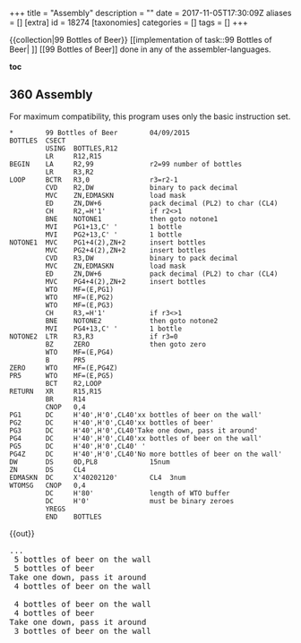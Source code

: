 +++
title = "Assembly"
description = ""
date = 2017-11-05T17:30:09Z
aliases = []
[extra]
id = 18274
[taxonomies]
categories = []
tags = []
+++

<!--
=Assembly=
-->
{{collection|99 Bottles of Beer}} [[implementation of task::99 Bottles of Beer| ]]
[[99 Bottles of Beer]] done in any of the assembler-languages.

<!--
See [[99 Bottles of Beer/Assembly]]
-->

<!-- still missing:
MMIX
-->

__toc__


## 360 Assembly

For maximum compatibility, this program uses only the basic instruction set.

```360asm
*        99 Bottles of Beer        04/09/2015
BOTTLES  CSECT
         USING  BOTTLES,R12
         LR     R12,R15
BEGIN    LA     R2,99              r2=99 number of bottles
         LR     R3,R2
LOOP     BCTR   R3,0               r3=r2-1
         CVD    R2,DW              binary to pack decimal
         MVC    ZN,EDMASKN         load mask
         ED     ZN,DW+6            pack decimal (PL2) to char (CL4)
         CH     R2,=H'1'           if r2<>1
         BNE    NOTONE1            then goto notone1
         MVI    PG1+13,C' '        1 bottle
         MVI    PG2+13,C' '        1 bottle
NOTONE1  MVC    PG1+4(2),ZN+2      insert bottles
         MVC    PG2+4(2),ZN+2      insert bottles
         CVD    R3,DW              binary to pack decimal
         MVC    ZN,EDMASKN         load mask
         ED     ZN,DW+6            pack decimal (PL2) to char (CL4)
         MVC    PG4+4(2),ZN+2      insert bottles
         WTO    MF=(E,PG1)
         WTO    MF=(E,PG2)
         WTO    MF=(E,PG3)
         CH     R3,=H'1'           if r3<>1
         BNE    NOTONE2            then goto notone2
         MVI    PG4+13,C' '        1 bottle
NOTONE2  LTR    R3,R3              if r3=0
         BZ     ZERO               then goto zero
         WTO    MF=(E,PG4)
         B      PR5
ZERO     WTO    MF=(E,PG4Z)
PR5      WTO    MF=(E,PG5)
         BCT    R2,LOOP
RETURN   XR     R15,R15
         BR     R14
         CNOP   0,4
PG1      DC     H'40',H'0',CL40'xx bottles of beer on the wall'
PG2      DC     H'40',H'0',CL40'xx bottles of beer'
PG3      DC     H'40',H'0',CL40'Take one down, pass it around'
PG4      DC     H'40',H'0',CL40'xx bottles of beer on the wall'
PG5      DC     H'40',H'0',CL40' '
PG4Z     DC     H'40',H'0',CL40'No more bottles of beer on the wall'
DW       DS     0D,PL8             15num
ZN       DS     CL4
EDMASKN  DC     X'40202120'        CL4  3num
WTOMSG   CNOP   0,4
         DC     H'80'              length of WTO buffer
         DC     H'0'               must be binary zeroes
         YREGS
         END    BOTTLES
```

{{out}}
<pre style="height:20ex">
...
 5 bottles of beer on the wall
 5 bottles of beer
Take one down, pass it around
 4 bottles of beer on the wall

 4 bottles of beer on the wall
 4 bottles of beer
Take one down, pass it around
 3 bottles of beer on the wall

 3 bottles of beer on the wall
 3 bottles of beer
Take one down, pass it around
 2 bottles of beer on the wall

 2 bottles of beer on the wall
 2 bottles of beer
Take one down, pass it around
 1 bottle  of beer on the wall

 1 bottle  of beer on the wall
 1 bottle  of beer
Take one down, pass it around
No more bottles of beer on the wall

```



## 6502 Assembly

IMPORTANT NOTE:  This assembly language solution is targeted at the Apple 1.

The Apple 1 was an innovative device for its time,
but it's quite primitive by modern standards,
and it had NO support for lower-case letters.

Therefore, the UPPER-CASE output of this example accurately represents
the only reasonable one for this device,
and cannot be "fixed" due to non-compliance, only deleted.


```6502 Assembly
   .CR 6502
   .TF AP1BEER.O,AP1
   .LF AP1BEER.LST
   .OR $0BEE
;-------------------------------------;
; BEER SONG IN 6502 ASSEMBLY LANGUAGE ;
;       BY BARRYM 2010-05-30          ;
; THANKS TO SBPROJECTS.COM FOR LOTS   ;
;   OF VALUABLE INFORMATION AND A     ;
;   VERY NICE ASSEMBLER!              ;
;-------------------------------------;
; THE TARGET MACHINE FOR THIS PROGRAM ;
;   IS THE APPLE 1, BUT IT WOULD BE   ;
;   EASY TO MAKE IT RUN ON OTHER 65XX ;
;   MACHINES BY CHANGING THE NEXT TWO ;
;   EQUATES.  SOME MACHINE-TESTED     ;
;   EXAMPLES:                         ;
;   APPLE II, +, E, C: $FDED, $80     ;
;   COMMODORE 64:      $FFD2, $00     ;
;-------------------------------------;
ECHO     =  $FFEF  ;EMIT A REG AS ASCII
ORMASK   =  $80    ;($00 FOR + ASCII)
;
MAXBEER  =  99     ;INITIAL BEER COUNT
;-------------------------------------;
; X REG. IS THE BOTTLE COUNTER.       ;
; Y REG. IS THE STRING INDEX POINTER, ;
;   AND THE TENS DIGIT IN THE BINARY- ;
;   TO-ASCII CONVERSION ROUTINE.      ;
; A REG. HANDLES EVERYTHING ELSE WITH ;
;   A LITTLE HELP FROM THE STACK.     ;
; ZERO PAGE ISN'T DIRECTLY DISTURBED. ;
;-------------------------------------;
; EMIT COMPLETE CORRECT SONG ADJUSTED ;
;   FOR UPPER-CASE 40-COLUMN DISPLAY. ;
;-------------------------------------;
   LDX #MAXBEER    ;X=MAXBEER
   BNE PRSONG      ;SING THE SONG & RTS
;-------------------------------------;
; EMIT WHOLE SONG UP TO LAST SENTENCE.;
;-------------------------------------;
BEERME:
   LDY #TAKE1-TXT  ;? "TAKE ... AROUND,"
   JSR PRBOB       ;? X;" BOT ... WALL."
PRSONG: ;          ;?
   LDY #CR-TXT     ;? X;" BOT ... WALL,"
   JSR PRBOB       ;? X;" BOT ... BEER."
   DEX             ;X=X-1
   BPL BEERME      ;IF X>=0 THEN BEERME
;-------------------------------------;
; EMIT LAST SENTENCE AND FALL THROUGH.;
;-------------------------------------;
   LDX #MAXBEER    ;X=MAXBEER:
;                  ;? "GO TO ... MORE,"
;-------------------------------------;
; PRINT A PROPERLY PUNCTUATED "BOTTLE ;
;   OF BEER" SENTENCE.                ;
;-------------------------------------;
PRBOB:
   TYA
   PHA             ;SAVE THE PRE$ PTR
   JSR PUTS        ;? PRE$;
   TXA             ;IF X=0 THEN
   BEQ PRBOTT      ;   ? "NO MORE";
   LDY #"0"-1      ;ELSE
   SEC             ;(
DIV10:
   SBC #10         ;   Y=INT(X/10)
   INY
   BCS DIV10
   ADC #10+'0'
   CPY #"0"
   BEQ ONEDIG
   PHA             ;   IF Y>0 THEN
   TYA                   ? Y;
   JSR PUTCH
   PLA             ;   ? X MOD 10;
ONEDIG:
   LDY #BOTTL-TXT  ;)
PRBOTT:
   JSR PUTCH       ;? " BOTTLE";
   CPX #1
   BNE PLURAL
   INY             ;IF X<>1 THEN ? "S";
PLURAL:
   JSR PUTS        ;? " OF BEER";
   PLA             ;RECALL THE PRE$ PTR
   CMP #COMCR-TXT
   BEQ PRDOT
   PHA             ;IF APPROPRIATE THEN
   JSR PUTS        ;   ? " ON THE WALL";
   PLA
   LDY #COMCR-TXT  ;IF APPROPRIATE THEN
   CMP #CR-TXT     ;   ? ",":
   BEQ PRBOB       ;   ? X;" ... BEER";
PRDOT:
   LDY #DOTCR-TXT  ;? "."
;-------------------------------------;
; EMIT A HI-BIT-SET TERMINATED STRING ;
;   @ OFFSET Y AND EXIT WITH Y @ THE  ;
;   BEGINNING OF THE NEXT STRING.     ;
;-------------------------------------;
PUTS:
   LDA TXT,Y       ;GRAB A STRING CHAR
   INY             ;ADVANCE STRING PTR
PUTCH:
   PHA
   ORA #ORMASK
   AND #ORMASK+127 ;FORMAT CHAR FOR ECHO
   JSR ECHO        ;SHOOT IT TO CONSOLE
   PLA
   BPL PUTS        ;LOOP IF APPROPRIATE
   RTS
;-------------------------------------;
; OPTIMIZED SONG LYRIC STRINGS.       ;
;-------------------------------------;
TXT:
TAKE1:
   .AS "TAKE ONE DOWN AND"
   .AS " PASS IT AROUND"
COMCR:
   .AS ","
CR:
   .AT #13
   .AS "NO MORE"
BOTTL:
   .AT " BOTTLE"
   .AT "S OF BEER"
   .AT " ON THE WALL"
DOTCR:
   .AT ".",#13
   .AS "GO TO THE STORE AND"
   .AT " BUY SOME MORE,",#13
   .EN
;-------------------------------------;
; APPLE 1 MONITOR HEX DUMP FOLLOWS.   ;
; ENTER THE 200 BYTES AS SHOWN INTO   ;
;   WOZMON AND LET THE BEER FLOW!!    ;
;-------------------------------------;
0BEE
:A2 63 D0 05 A0 00 20 01 0C A0 21 20 01
:0C CA 10 F3 A2 63 98 48 20 3C 0C 8A F0
:16 A0 AF 38 E9 0A C8 B0 FB 69 3A C0 B0
:F0 06 48 98 20 40 0C 68 A0 29 20 40 0C
:E0 01 D0 01 C8 20 3C 0C 68 C9 20 F0 0B
:48 20 3C 0C 68 A0 20 C9 21 F0 C7 A0 45
:B9 4C 0C C8 48 09 80 29 FF 20 EF FF 68
:10 F1 60 54 41 4B 45 20 4F 4E 45 20 44
:4F 57 4E 20 41 4E 44 20 50 41 53 53 20
:49 54 20 41 52 4F 55 4E 44 2C 8D 4E 4F
:20 4D 4F 52 45 20 42 4F 54 54 4C C5 53
:20 4F 46 20 42 45 45 D2 20 4F 4E 20 54
:48 45 20 57 41 4C CC 2E 8D 47 4F 20 54
:4F 20 54 48 45 20 53 54 4F 52 45 20 41
:4E 44 20 42 55 59 20 53 4F 4D 45 20 4D
:4F 52 45 2C 8D
BEER
```



## 6800 Assembly



```6800 Assembly
        .cr  6800
        .tf  beer6800.obj,AP1
        .lf  beer6800
;
### ===============================================
;
;    Beer Song for the Motorola 6800 microprocessor   ;
;                 by barrym 2011-04-19                ;
;-----------------------------------------------------;
; Prints the correct, complete song lyrics to a full  ;
;   ascii terminal (console) connected to a 1970s     ;
;   vintage SWTPC 6800 system, which is the target    ;
;   device for this assembly.                         ;
; Many thanks to:                                     ;
;   swtpc.com for hosting Michael Holley's documents! ;
;   sbprojects.com for a very nice assembler!         ;
;   swtpcemu.com for a very capable emulator!         ;
; The 6800 microprocessor is the slightly older, less ;
;   popular, and more expensive step-brother of the   ;
;   6502.  Numerous similarities exist between the    ;
;   assembly languages of the two, but the 6800 has   ;
;   its own distinct flavor, which is (judging by how ;
;   compact the code ended up) well suited to this    ;
;   type of small program.  I am especially impressed ;
;   with the two-byte 'bsr' instruction, and I make   ;
;   extensive use of it here.                         ;
; Effort was made to keep the code footprint as small ;
;   as possible by re-using substrings and code in a  ;
;   hacker-like style that makes the program flow a   ;
;   bit strange to the human eye (the 6800 gobbles it ;
;   up without complaint).  The final tally: 97 bytes ;
;   of instructions, 108 bytes of text, and about 11  ;
;   bytes of stack.  This includes integer-to-ascii   ;
;   conversion, blank line between verses, removal of ;
;   "s" from "1 bottles", substitution of "no more"   ;
;   for "0", and proper capitalization of "No more".  ;
; reg b is the beer counter                           ;
; reg x is the string pointer                         ;
; reg a handles everything else (with a little help   ;
;                             from the system stack)  ;
;-----------------------------------------------------;
outeee   =   $e1d1      ;ROM: console putchar routine
stbeer   =   99         ;Must be in the range [0..99]
        .or  $0f00
;
### ===============================================
;
; Initialize, sing the song, and exit                 ;
;-----------------------------------------------------;
main    ldab #stbeer    ;Beer count = stbeer
        bsr  prsong     ;Sing the entire song
        swi             ;Return to the monitor.
;
### ===============================================
;
; Emit the entire song up to the last sentence        ;
;-----------------------------------------------------;
beerme  bsr  prbob2     ;Emit second sentence of verse
prsong  ldx  #nline     ;Blank line between verses
        ldaa #'N'       ;First sentence type = 'N'
        bsr  prbob      ;Emit 1st sentence of verse
        decb            ;Beer count -= 1
        bpl  beerme     ;If beer count >= 0 then beerme
;
### ===============================================
;
; Set up the last sentence and fall through to prbob2 ;
;-----------------------------------------------------;
        ldab #stbeer    ;Beer count = stbeer
        ldx  #store     ;x$ = "Go to the store ..."
;
### ===============================================
;
; Emit a properly punctuated bottle-of-beer sentence, ;
;   using beer counter in reg b, pre-string pointer   ;
;   in reg x, and the sentence type in reg a ('N' =   ;
;   sentence 1, 'o' = sentence 1.5, 'n' = sentence 2) ;
;-----------------------------------------------------;
prbob2  ldaa #'n'       ;Second sentence type = 'n'
prbob   psha            ;Stack sentence type for later
        bsr  puts       ;Emit pre-string
        pula            ;Check sentence type and use
        psha            ;  it to prepare the upper- or
        anda #'n'       ;  lower-case of "no more"
        ldx  #omore     ;x$ = "o more bottle"
        tstb            ;If beer count = 0 then
        beq  prbott     ;  skip over the i-to-a
        ldx  #bottl     ;x$ = " bottle"
;
### ===============================================
;
; I-to-A (inline): convert int in b to ascii and emit ;
;    with leading zero suppression (0 <= # <= 99)!    ;
;-----------------------------------------------------;
        pshb            ;Stack beer count
        ldaa #-1        ;  (divten trashes it)
divten  subb #10        ;b = ones digit - 10
        inca            ;a = tens digit
        bcc  divten     ;If a = 0 then
        beq  onedig     ;  suppress leading zero
        adda #"0"       ;else translate tens digit to
        bsr  putch      ;  shifted ascii and emit
onedig  addb #'0'+10    ;Translate ones digit to ascii
        tba             ;  and leave it in a for putch
        pulb            ;Restore beer count
;-----------------------------------------------------;
prbott  bsr  putch      ;Emit a;x$;
        cmpb #1         ;If beer count = 1
        bne  plural     ;then
        inx             ;  skip over the "s"
plural  bsr  puts       ;Emit " ... beer";
        pula            ;Restore sentence type
        cmpa #'o'       ;If type <> 'o'
        beq  putdot     ;then
        psha            ;  emit " on the wall";
        bsr  puts       ;  if type = 'N' then loop
        pula            ;    back to finish the
        adda #33        ;    first sentence with
        bpl  prbob      ;    type = 'o', x$ = ", "
putdot  ldx  #dotnl     ;x$ = ".\n"
;
### ===============================================
;
; Emit string @ x and leave x @ start of next string  ;
;-----------------------------------------------------;
puts    ldaa 0,x        ;a = raw character removed
        inx             ;  from the beginning of x$
;
### ===============================================
;
; Emit a as ascii and loop into x$ if hi-bit is clear ;
;-----------------------------------------------------;
putch   psha            ;Stack raw char
        anda #$7f       ;Mask off the hi-bit
        jsr  outeee     ;Emit a as 7-bit ascii
        pula            ;Restore raw char
        tsta            ;If hi-bit is clear then
        bpl  puts       ;  loop back into x$
        rts             ;All 8 'bsr's use this 'rts'!
;
### ===============================================
;
; Optimized song lyric strings, carefully arranged to ;
;   allow the prbob subroutine to take full advantage ;
;   of the x register side-effects of puts            ;
;-----------------------------------------------------;
omore   .as  "o more"
bottl   .at  " bottle"
        .at  "s of beer"
        .at  " on the wall"
        .at  ", "
dotnl   .as  "."
nline   .at  #13,#10
        .at  "Take one down and pass it around, "
store   .at  "Go to the store and buy some more, "
        .en
;
### ===============================================
;
; The following is a hex dump of the object file,     ;
;   suitable for copying and pasting into the 6800    ;
;   emulator available at swtpcemu.com!               ;
;-----------------------------------------------------;
e0F00 C6 63 8D 03 3F 8D 0F CE 0F 86 86 4E 8D 0A 5A 2A
e0F10 F4 C6 63 CE 0F AA 86 6E 36 8D 38 32 36 84 6E CE
e0F20 0F 61 5D 27 15 CE 0F 67 37 86 FF C0 0A 4C 24 FB
e0F30 27 04 8B B0 8D 20 17 8B 3A 33 8D 1A C1 01 26 01
e0F40 08 8D 10 32 81 6F 27 08 36 8D 08 32 8B 21 2A C8
e0F50 CE 0F 85 A6 00 08 36 84 7F BD E1 D1 32 4D 2A F3
e0F60 39 6F 20 6D 6F 72 65 20 62 6F 74 74 6C E5 73 20
e0F70 6F 66 20 62 65 65 F2 20 6F 6E 20 74 68 65 20 77
e0F80 61 6C EC 2C A0 2E 0D 8A 54 61 6B 65 20 6F 6E 65
e0F90 20 64 6F 77 6E 20 61 6E 64 20 70 61 73 73 20 69
e0FA0 74 20 61 72 6F 75 6E 64 2C A0 47 6F 20 74 6F 20
e0FB0 74 68 65 20 73 74 6F 72 65 20 61 6E 64 20 62 75
e0FC0 79 20 73 6F 6D 65 20 6D 6F 72 65 2C A0
j0F00
```



## ARM Assembly

<!--  printf missing ? --->
<lang ARM_Assembly>
.global main

main:
    mov r0, #99

loop:
    push {r0}
    mov r1, r0
    mov r2, r0
    sub r3, r0, #1
    ldr r0, =lyric
    bl printf
    pop {r0}

    sub r0, r0, #1
    cmp r0, #0
    bgt loop

    ldr r0, =last_lyric
    bl printf

    mov r7, #1
    swi 0

lyric:
    .ascii "%d bottles of beer on the wall\n"
    .ascii "%d bottles of beer\n"
    .ascii "Take one down, pass it around\n"
    .ascii "%d bottles of beer on the wall\n\n\000"

last_lyric:
    .ascii "No more bottles of beer on the wall, no more bottles of beer.\n"
    .ascii "Go to the store and buy some more, 99 bottles of beer on the wall\n\000"

```



## LLVM


```llvm
; "99 Bottles of Beer on the Wall" in LLVM Assembly

; This is not strictly LLVM, as it uses the C library function "printf".
; LLVM does not provide a way to print values, so the alternative would be
; to just load the string into memory, and that would be boring.

; The song lyrics are global constants.
; Lyrics for plural verses:
@pluralVerse = private constant [120 x i8]
c"%d bottles of beer on the wall, %d bottles of beer.\0ATake one down and pass it around, %d bottles of beer on the wall.\0A\0A\00"
; Lyrics for the singular verse:
@singularVerse = private constant [121 x i8]
    c"1 bottle of beer on the wall, 1 bottle of beer.\0ATake one down and pass it around, no more bottles of beer on the wall.\0A\0A\00"
; Lyrics for the final verse:
@finalVerse = private constant [130 x i8]
    c"No more bottles of beer on the wall, no more bottles of beer.\0AGo to the store and buy some more, %d bottles of beer on the wall.\0A\00"

; Initial number of bottles of beer.
; This must be a natural number.
@initialVerseNumber = private constant i32 99

; The declaration for the external C printf function.
declare i32 @printf(i8*, ...)

; Prints a verse, with %numberOfBottles being the initial number of bottles
; in that verse.
define fastcc void @printVerse(i32 %numberOfBottles) {
    switch i32 %numberOfBottles,
        label %pluralVerse
        [ i32 1, label %singularVerse
          i32 0, label %finalVerse ]

pluralVerse:
    %pluralVersePointer = getelementptr [120 x i8]* @pluralVerse, i64 0, i64 0
    %newNumberOfBottles = sub i32 %numberOfBottles, 1
    call i32(i8*, ...)* @printf(
        i8* %pluralVersePointer,
        i32 %numberOfBottles,
        i32 %numberOfBottles,
        i32 %newNumberOfBottles)
    ret void

singularVerse:
    %singularVersePointer = getelementptr [121 x i8]* @singularVerse,i64 0,i64 0
    call i32(i8*, ...)* @printf(i8* %singularVersePointer)
    ret void

finalVerse:
    %finalVersePointer = getelementptr [130 x i8]* @finalVerse, i64 0, i64 0
    %initialVerseNumberL = load i32* @initialVerseNumber
    call i32(i8*, ...)* @printf(i8* %finalVersePointer,i32 %initialVerseNumberL)
    ret void
}

define i32 @main() {
loopHeader:
    %initialVerseNumberL = load i32* @initialVerseNumber
    br label %loop ; This br terminates the first basic block.
loop:
    %verseNumber =
        phi i32 [%initialVerseNumberL, %loopHeader], [%nextVerseNumber, %do]
    %cond = icmp eq i32 -1, %verseNumber
    br i1 %cond, label %break, label %do
do:
    call fastcc void @printVerse(i32 %verseNumber)
    %nextVerseNumber = sub i32 %verseNumber, 1
    br label %loop
break:
    ret i32 0
}
```


<!-- missing here:

## MMIX

-->


## OASYS Assembler

The following example demonstrates the use of pointer variables (the argument <tt>,^#</tt> to the <tt>&VERSE#</tt> method), and therefore may not be as efficient as one which does not use pointer variables.
<lang oasys_oaa>
; Beer program with OASYS assembler.

[&]
%@*>"Type 'beer' for beer.~Type 'quit' to quit.~"PS

['BEER]
,#99>:+,#&VERSE#/"No more bottles of beer on the wall.~"PS

[&VERSE#,^#]
,^#<<PI" bottles of beer on the wall.~"PS
,^#<<PI" bottles of beer.~Take one down and pass it around,~"PS
,^#<,^#<<DN>,^#<<\
,^#<<PI" bottles of beer on the wall.~"PS CR 1RF: 0RF

['QUIT]
GQ

```



## X86 Assembly



### Using Windows/MASM32


```asm
.386
.model flat, stdcall
option casemap :none

include \masm32\include\kernel32.inc
include \masm32\include\masm32.inc
include \masm32\include\user32.inc
includelib \masm32\lib\kernel32.lib
includelib \masm32\lib\masm32.lib
includelib \masm32\lib\user32.lib

.DATA
 buffer db 1024 dup(?)
 str1 db "%d bottles of beer on the wall.",10,13,0
 str2 db "%d bottles of beer",10,13,0
 str3 db "Take one down, pass it around",10,13,0
 str4 db "No more bottles of beer on the wall!",10,13,0
 nline db 13,10,0

 bottles dd 99

.CODE
 start:
  INVOKE wsprintfA, offset buffer, offset str1, [bottles]
  INVOKE StdOut, offset buffer

  INVOKE wsprintfA, offset buffer, offset str2, [bottles]
  INVOKE StdOut, offset buffer

  INVOKE StdOut, offset str3

  DEC [bottles]

  INVOKE wsprintfA, offset buffer, offset str1, [bottles]
  INVOKE StdOut, offset buffer
  INVOKE StdOut, offset nline

  CMP [bottles], 1
  JNE start

  INVOKE StdOut, offset str4
  INVOKE ExitProcess, 0
 end start
```



### using DOS/BIOS


```asm

[bits 16]
DrinkBeer:
	push ds
	push si
	push ax
	mov ax, cs
	mov ds, ax
	mov ax, 99
	.beer_loop:
		call .printHexNumber
		mov si, .dataBeerSong1
		call .printString
		call .printHexNumber
		mov si, .dataBeerSong2
		call .printString
		dec ax
		call .printHexNumber
		mov si, .dataBeerSong3
		call .printString
		test ax, ax
		jnz .beer_loop
	pop ax
	pop si
	pop ds
	ret

	.printString:
		push ax
		push si
	 .looping:
		lodsb
		test al, al
		jz .done
		mov ah, 0Eh
		int 10h
		jmp .looping
	 .done:
		pop si
		pop ax
		ret

	.printHexNumber:
			pusha
			push ds
			mov ax, cs
			mov ds, ax
			push word 0
			mov bx, ax
			xor dx, dx
			mov cx, 4r
	 .convert_loop:
			mov ax, bx
			and ax, 0Fh
			cmp ax, 9
			ja  .greater_than_9
			add ax, '0'
			jmp .converted
	 .greater_than_9:
			add ax, 'A'-0Ah
	 .converted:
			push ax
			shr bx, 4
			dec cx
			jnz .convert_loop
	 .popoff:
			pop ax
			cmp ax, 0
			je .done
			mov ah, 0Eh
			int 10h
			jmp .popoff
		.done:
			pop ds
			popa
			ret

	.dataHelloWorld: db "Hello World!", 0
	.dataBeerSong1: db " bottles of beer on the wall ", 0
	.dataBeerSong2: db " bottles of beer", 13, 10, "Take one down, pass it around "
	.dataBeerSong3: db 0, " bottles of beer on the wall", 0


```



### Implemented in the nasm preprocessor


```asm
bits 32

section .data
str:
%assign bottles 99
%rep 99
  %defstr bottles_str bottles
  %if bottles == 1
    %define bottle_plur " bottle"
  %else
    %define bottle_plur " bottles"
  %endif
  db bottles_str, bottle_plur, " of beer on the wall", 10
  db bottles_str, bottle_plur, " of beer", 10
  db "Take one down, pass it around", 10, 10
%assign bottles bottles-1
%endrep
db "0 bottles of beer on the wall", 10
str_len: equ $ - str

section .text
global _start
_start:
    mov edx, str_len
    mov ecx, str
    mov ebx, 1
    mov eax, 4
    int 0x80

    mov ebx, 0
    mov eax, 1
    int 0x80
```


===x86_64 (GAS)===
Could maybe have done it all with macros, but I wanted to write my own itoa function. Plus I feel like using the preprocessor for its looping directives takes the challenge out of the problem. To extend to larger numbers, all you have to do is increase the size of the buffer and modify START_BOTTLES.
<lang>// Compiles with `gcc -nostdlib`
#define SYS_EXIT    $60
#define SYS_WRITE   $1

#define STDOUT          $1

// Some numbers:
#define START_BOTTLES   99
#define NUM_LOCALS      $8
#define WRL1_LEN        $30
#define WRL2_LEN        $53
#define WRL3_LEN        $31

.global _start
.text

.macro WRITE
    movq    STDOUT, %rdi
    movq    SYS_WRITE, %rax
    syscall
.endm

.macro WRITENUM
    movq    8(%rsp), %rdx
    movq    (%rsp), %rsi
    WRITE
.endm

/* void* itoa(long, char *)
             0q     8q
   - char * points to the *back* of the string. itoa writes from ls digit.
   - clobbers rdi, rax, rdx
   - returns pointer to beginning of string
*/
itoa:
    pushq   %rbp
    movq    %rsp, %rbp

    movq    16(%rsp), %rdi
    movq    24(%rsp), %rax

    cycledigits:
        xorq    %rdx, %rdx
        divq    decimal
        addq    $48, %rdx       // Add 48 to remainder, store digit
        movb    %dl, (%rdi)     // Copy char
        decq    %rdi            // Next digit
        cmpq    $0, %rax
        jg      cycledigits     // No more digits?

    leaq    1(%rdi), %rax       // return value

    popq    %rbp
    ret

_start:
    // Set up stack
    movq    %rsp, %rbp
    /*
        bptr = itoa(counter, numstring)
        do
        {
            write(stdout, bptr, bptr-numstring+1) // number
            write(stdout, regstring, 30)
            write(stdout, bptr, bptr-numstring+1) // number
            write(stdout, regstring2, 52)
            counter-=1
            bptr = itoa(counter, numstring)
            write(stdout, bptr, bptr-numstring+1) // number
            write(stdout, regstring3, 30)
        } while(counter>0)
    */
    subq    NUM_LOCALS, %rsp
    pushq   counter
    pushq   $numstring
    precall:
    call    itoa
    addq    $16, %rsp       // clean args
    movq    %rax, (%rsp)      // bptr = itoa(counter, numstring)

    subq    $numstring, %rax
    negq    %rax
    leaq    1(%rax), %rdx
    movq    %rdx, 8(%rsp)   // Save the calculation

    printloop:
        WRITENUM       // write(stdout, bptr, bptr-numstring+1)

        writeline1:
        movq    WRL1_LEN, %rdx
        movq    $regstring, %rsi
        WRITE               // write(stdout, regstring, 30)

        WRITENUM       // write(stdout, bptr, bptr-numstring+1)

        writeline2:
        movq    WRL2_LEN, %rdx
        movq    $regstring2, %rsi
        WRITE               // write(stdout, regstring2, 52)
        decq    counter     // counter--

        pluralcheck:
        cmpq    $1, counter
        jg      norm
        cmpq    $0, counter
        je      zeroconfirm

        oneconfirm:
        movq    $regstring, %rdx
        movb    $0x20 , 7(%rdx)
        movq    $regstring2, %rdx
        movb    $0x20 , 7(%rdx)
        movq    $regstring3, %rdx
        movb    $0x20 , 7(%rdx)
        jg      norm

        zeroconfirm:
        movq    $regstring, %rdx
        movb    $'s, 7(%rdx)
        movq    $regstring2, %rdx
        movb    $'s , 7(%rdx)
        movq    $regstring3, %rdx
        movb    $'s , 7(%rdx)

        norm:
        pushq   counter
        pushq   $numstring
        call    itoa
        addq    $16, %rsp
        movq    %rax, (%rsp)    // bptr = itoa(counter, numstring)

        write3:
        subq    $numstring, %rax
        negq    %rax
        leaq    1(%rax), %rdx
        movq    %rdx, 8(%rsp)
        movq    (%rsp), %rsi
        WRITE               // write(stdout, bptr, bptr-numstring+1)

        writeline3:
        movq    WRL3_LEN, %rdx
        movq    $regstring3, %rsi
        WRITE               // write(stdout, regstring, 30)

        cmpq    $0, counter
        jg      printloop

exit:
    movq    SYS_EXIT, %rax
    xorq    %rdi, %rdi              // The exit code.
    syscall

.data
    /* Begin Data Section: */
    decimal:  // base 10
        .quad 10
    counter:
        .quad   START_BOTTLES
    buffer:
        .ascii "xxx"     /* Separated out because want back of string */
    numstring:
        .byte 'x
    regstring:
        .ascii " bottles of beer on the wall,\n"
    regstring2:
        .ascii " bottles of beer.\nTake one down, and pass it around:\n"
    regstring3:
        .ascii " bottles of beer on the wall.\n\n"

```



## Z80 Assembly

For Sinclair ZX Spectrum.

```z80
org 32768

start:
 ld      a, 2                  ; Spectrum: channel 2 = "S" for screen
 call    $1601                 ; Spectrum: Select print channel using ROM

 ld c,99                       ; Number of bottles to start with

loopstart:
 call printc                   ; Print the number of bottles
 ld hl,line1                   ; Print the rest of the first line
 call printline

 call printc                   ; Print the number of bottles
 ld hl,line2_3                 ; Print rest of the 2nd and 3rd lines
 call printline

 dec c                         ; Take one bottle away
 call printc                   ; Print the number of bottles
 ld hl,line4                   ; Print the rest of the fourth line
 call printline

 ld a,c
 cp 0                          ; Out of beer bottles?
 jp nz,loopstart               ; If not, loop round again
 ret                           ; Return to BASIC

printc:                        ; Routine to print C register as ASCII decimal
 ld a,c
 call dtoa2d                   ; Split A register into D and E

 ld a,d                        ; Print first digit in D
 cp '0'                        ; Don't bother printing leading 0
 jr z,printc2
 rst 16                        ; Spectrum: Print the character in 'A'

printc2:
 ld a,e                        ; Print second digit in E
 rst 16                        ; Spectrum: Print the character in 'A'
 ret

printline:                     ; Routine to print out a line
 ld a,(hl)                     ; Get character to print
 cp '$'                        ; See if it '$' terminator
 jp z,printend                 ; We're done if it is
 rst 16                        ; Spectrum: Print the character in 'A'
 inc hl                        ; Move onto the next character
 jp printline                  ; Loop round

printend:
 ret

dtoa2d:                        ; Decimal to ASCII (2 digits only), in: A, out: DE
 ld d,'0'                      ; Starting from ASCII '0'
 dec d                         ; Because we are inc'ing in the loop
 ld e,10                       ; Want base 10 please
 and a                         ; Clear carry flag

dtoa2dloop:
 inc d                         ; Increase the number of tens
 sub e                         ; Take away one unit of ten from A
 jr nc,dtoa2dloop              ; If A still hasn't gone negative, do another
 add a,e                       ; Decreased it too much, put it back
 add a,'0'                     ; Convert to ASCII
 ld e,a                        ; Stick remainder in E
 ret

; Data
line1:    defb ' bottles of beer on the wall,',13,'$'
line2_3:  defb ' bottles of beer,',13,'Take one down, pass it around,',13,'$'
line4:    defb ' bottles of beer on the wall.',13,13,'$'
```

